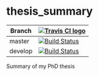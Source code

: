 # thesis_summary

Branch |[![Travis CI logo](pics/TravisCI.png)](https://travis-ci.org)                                                                                         
-------|------------------------------------------------------------------------------------------------------------------------------------------------------------
master |[![Build Status](https://travis-ci.org/richelbilderbeek/thesis_summary.svg?branch=master)](https://travis-ci.org/richelbilderbeek/thesis_summary) 
develop|[![Build Status](https://travis-ci.org/richelbilderbeek/thesis_summary.svg?branch=develop)](https://travis-ci.org/richelbilderbeek/thesis_summary)

Summary of my PhD thesis
